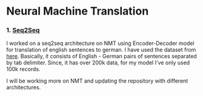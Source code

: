# Neural Machine Translation

### 1. [Seq2Seq](https://github.com/arunima2407/NMT/blob/main/seq2seq.ipynb)

I worked on a seq2seq architecture on NMT using Encoder-Decoder model for translation of english sentences to german. I have used the dataset from [here](https://www.manythings.org/anki/deu-eng.zip). Basically, it consists of English - German pairs of sentences separated by tab delimiter. Since, it has over 200k data, for my model I've only used 100k records. 

I will be working more on NMT and updating the repository with different architectures.


